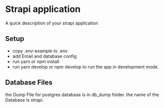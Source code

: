 # Strapi application

A quick description of your strapi application

## Setup
* copy .env-example to .env
* add Email and database config
* run yarn or npm install
* run yarn develop or npm develop to run the app in development mode.

## Database Files
 the Dump FIle for postgres database is in db_dump folder. the name of the Database is strapi.

